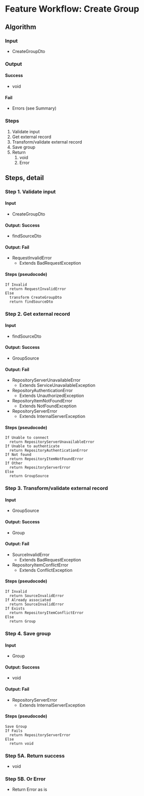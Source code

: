 # Feature Workflow: Create Group

## Algorithm

### Input
- CreateGroupDto

### Output

#### Success

- void

#### Fail

- Errors (see Summary)

### Steps

1. Validate input
2. Get external record
3. Transform/validate external record
4. Save group
5. Return
   1. void
   2. Error

## Steps, detail

### Step 1. Validate input

#### Input
- CreateGroupDto

#### Output: Success

- findSourceDto

#### Output: Fail

- RequestInvalidError
  - Extends BadRequestException

#### Steps (pseudocode)

```
If Invalid
  return RequestInvalidError
Else
  transform CreateGroupDto
  return findSourceDto
```

### Step 2. Get external record

#### Input
- findSourceDto

#### Output: Success

- GroupSource

#### Output: Fail

- RepositoryServerUnavailableError
  - Extends ServiceUnavailableException
- RepositoryAuthenticationError
  - Extends UnauthorizedException
- RepositoryItemNotFoundError
  - Extends NotFoundException
- RepositoryServerError
  - Extends InternalServerException

#### Steps (pseudocode)

```
If Unable to connect
  return RepositoryServerUnavailableError
If Unable to authenticate
  return RepositoryAuthenticationError
If Not found
  return RepositoryItemNotFoundError
If Other
  return RepositoryServerError
Else
  return GroupSource
```

### Step 3. Transform/validate external record

#### Input
- GroupSource

#### Output: Success

- Group

#### Output: Fail

- SourceInvalidError
  - Extends BadRequestException
- RepositoryItemConflictError
  - Extends ConflictException

#### Steps (pseudocode)

```
If Invalid
  return SourceInvalidError
If Already associated
  return SourceInvalidError
If Exists
  return RepositoryItemConflictError
Else
  return Group
```

### Step 4. Save group

#### Input
- Group

#### Output: Success

- void

#### Output: Fail

- RepositoryServerError
  - Extends InternalServerException

#### Steps (pseudocode)

```
Save Group
If Fails
  return RepositoryServerError
Else
  return void
```

### Step 5A. Return success

- void

### Step 5B. Or Error

- Return Error as is
